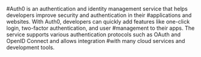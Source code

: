 #Auth0 is an authentication and identity management service that helps developers improve security and authentication in their #applications and websites. With Auth0, developers can quickly add features like one-click login, two-factor authentication, and user #management to their apps. The service supports various authentication protocols such as OAuth and OpenID Connect and allows integration #with many cloud services and development tools.
